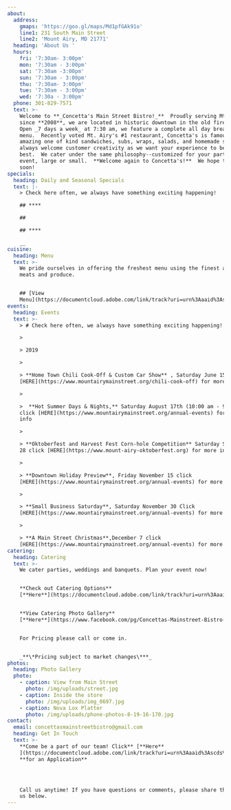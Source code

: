 ```yaml
---
about:
  address:
    gmaps: 'https://goo.gl/maps/Md1pfGAk91o'
    line1: 231 South Main Street
    line2: 'Mount Airy, MD 21771'
  heading: 'About Us '
  hours:
    fri: '7:30am- 3:00pm'
    mon: '7:30am - 3:00pm'
    sat: '7:30am -3:00pm'
    sun: '7:30am - 3:00pm'
    thu: '7:30am- 3:00pm'
    tue: '7:30am - 3:00pm'
    wed: '7:30a - 3:00pm'
  phone: 301-829-7571
  text: >-
    Welcome to **_Concetta's Main Street Bistro!_**  Proudly serving Mt. Airy
    since **2008**, we are located in historic downtown in the old firehouse.  
    Open _7 days a week_ at 7:30 am, we feature a complete all day breakfast
    menu.  Recently voted Mt. Airy's #1 restaurant, Concetta's is famous for our
    amazing one of kind sandwiches, subs, wraps, salads, and homemade soups.  We
    always welcome customer creativity as we want your experience to be the
    best.  We cater under the same philosophy--customized for your particular
    event, large or small.  **Welcome again to Concetta's!**  We hope to see you
    soon!
specials:
  heading: Daily and Seasonal Specials
  text: |-
    > Check here often, we always have something exciting happening!

    ## ****

    ## 

    ## ****

    __
cuisine:
  heading: Menu
  text: >-
    We pride ourselves in offering the freshest menu using the finest available
    meats and produce.


    ## [View
    Menu](https://documentcloud.adobe.com/link/track?uri=urn%3Aaaid%3Ascds%3AUS%3A5fb108e5-243e-4049-9bb8-591228815cbe)
events:
  heading: Events
  text: >-
    > # Check here often, we always have something exciting happening!

    >

    > 2019

    >

    > **Home Town Chili Cook-Off & Custom Car Show** , Saturday June 15 click
    [HERE](https://www.mountairymainstreet.org/chili-cook-off) for more info

    >

    >  **Hot Summer Days & Nights,** Saturday August 17th (10:00 am - 9:00 pm)
    click [HERE](https://www.mountairymainstreet.org/annual-events) for more
    info

    >

    > **Oktoberfest and Harvest Fest Corn-hole Competition** Saturday September
    28 click [HERE](https://www.mount-airy-oktoberfest.org) for more info

    >

    > **Downtown Holiday Preview**, Friday November 15 click
    [HERE](https://www.mountairymainstreet.org/annual-events) for more info

    >

    > **Small Business Saturday**, Saturday November 30 Click
    [HERE](https://www.mountairymainstreet.org/annual-events) for more info

    >

    > **A Main Street Christmas**,December 7 click
    [HERE](https://www.mountairymainstreet.org/annual-events) for more info
catering:
  heading: Catering
  text: >-
    We cater parties, weddings and banquets. Plan your event now!


    **Check out Catering Options**
    [**Here**](https://documentcloud.adobe.com/link/track?uri=urn%3Aaaid%3Ascds%3AUS%3A398dbed5-aab2-403b-ba43-cfaf3a34fc4a)\*\*\*\*


    **View Catering Photo Gallery**
    [**Here**](https://www.facebook.com/pg/Concettas-Mainstreet-Bistro-108116492564016/photos/?tab=album&album_id=2803219223053716)\*\*\*\*


    For Pricing please call or come in.


    _**\*Pricing subject to market changes\***_
photos:
  heading: Photo Gallery
  photo:
    - caption: View from Main Street
      photo: /img/uploads/street.jpg
    - caption: Inside the store
      photo: /img/uploads/img_0697.jpg
    - caption: Nova Lox Platter
      photo: /img/uploads/phone-photos-8-19-16-170.jpg
contact:
  email: concettasmainstreetbistro@gmail.com
  heading: Get In Touch
  text: >-
    **Come be a part of our team! Click** [**Here**
    ](https://documentcloud.adobe.com/link/track?uri=urn%3Aaaid%3Ascds%3AUS%3A5532b0d6-c904-4048-b722-2f21e07c5ef4)
    **for an Application** 




    Call us anytime! If you have questions or comments, please share them with
    us below.
---
```


